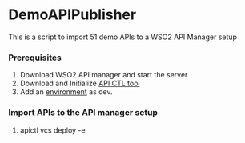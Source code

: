 # DemoAPIPublisher
This is a script to import 51 demo APIs to a WSO2 API Manager setup

### Prerequisites

1. Download WSO2 API manager and start the server
2. Download and Initialize [API CTL tool](https://apim.docs.wso2.com/en/latest/learn/api-controller/getting-started-with-wso2-api-controller/#download-and-initialize-the-ctl-tool) 
3. Add an [environment](https://apim.docs.wso2.com/en/latest/learn/api-controller/getting-started-with-wso2-api-controller/#add-an-environment) as dev. 

### Import APIs to the API manager setup

1. apictl vcs deploy -e <environment>
